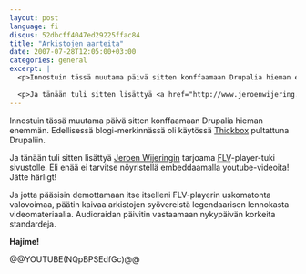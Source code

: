 ```yaml
---
layout: post
language: fi
disqus: 52dbcff4047ed29225ffac84
title: "Arkistojen aarteita"
date: 2007-07-28T12:05:00+03:00
categories: general
excerpt: |
  <p>Innostuin tässä muutama päivä sitten konffaamaan Drupalia hieman enemmän. Edellisessä blogi-merkinnässä oli käytössä <a href="http://jquery.com/demo/thickbox/">Thickbox</a> pultattuna Drupaliin.</p>
  
  <p>Ja tänään tuli sitten lisättyä <a href="http://www.jeroenwijering.com/">Jeroen Wijeringin</a> tarjoama <acronym title="Flash Video">FLV</acronym>-player-tuki sivustolle. Eli enää ei tarvitse nöyristellä embeddaamalla youtube-videoita! Jätte härligt!</p>
---
```

<p>Innostuin tässä muutama päivä sitten konffaamaan Drupalia hieman enemmän. Edellisessä blogi-merkinnässä oli käytössä <a href="http://jquery.com/demo/thickbox/">Thickbox</a> pultattuna Drupaliin.</p>

<p>Ja tänään tuli sitten lisättyä <a href="http://www.jeroenwijering.com/">Jeroen Wijeringin</a> tarjoama <acronym title="Flash Video">FLV</acronym>-player-tuki sivustolle. Eli enää ei tarvitse nöyristellä embeddaamalla youtube-videoita! Jätte härligt!</p>

<p>Ja jotta pääsisin demottamaan itse itselleni FLV-playerin uskomatonta valovoimaa, päätin kaivaa arkistojen syövereistä legendaarisen lennokasta videomateriaalia. Audioraidan päivitin vastaamaan nykypäivän korkeita standardeja.</p>

<p><strong>Hajime!</strong></p>

@@YOUTUBE(NQpBPSEdfGc)@@